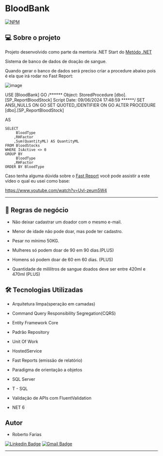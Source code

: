 # BloodBank
[![NPM](https://img.shields.io/npm/l/react)](https://github.com/RobertoFarias1989/BloodBank/edit/master/LICENSE.txt) 



## 💻 Sobre o projeto


Projeto desenvolvido como parte da mentoria .NET Start do [Metódo .NET](https://metododotnet.luisdev.com.br/)

Sistema de banco de dados de doação de sangue.

Quando gerar o banco de dados será preciso criar a procedure abaixo pois é ela que irá rodar no Fast Report:

![image](https://github.com/RobertoFarias1989/BloodBank/assets/118789432/b5cf164c-21fe-4970-bbd3-78d7a2a71c05)

USE [BloodBank]
GO
/****** Object:  StoredProcedure [dbo].[SP_ReportBloodStock]    Script Date: 09/06/2024 17:48:59 ******/
SET ANSI_NULLS ON
GO
SET QUOTED_IDENTIFIER ON
GO
ALTER PROCEDURE [dbo].[SP_ReportBloodStock]

AS

	SELECT 
		 BloodType
		,RHFactor
		,Sum(QuantityML) AS QuantityML
	FROM BloodStocks
	WHERE IsActive <> 0
	GROUP BY
		 BloodType
		,RHFactor
	ORDER BY BloodType

Caso tenha alguma dúvida sobre o [Fast Report](https://www.fast-report.com/) você pode assistir a este vídeo o qual eu usei como base:

https://www.youtube.com/watch?v=UvI-zeum5W4
 
---

## 💼 Regras de negócio

- Não deixar cadastrar um doador com o mesmo e-mail.

- Menor de idade não pode doar, mas pode ter cadastro.

- Pesar no mínimo 50KG.

- Mulheres só podem doar de 90 em 90 dias.(PLUS)

- Homens só podem doar de 60 em 60 dias. (PLUS)

- Quantidade de mililitros de sangue doados deve ser entre 420ml e 470ml (PLUS)



## 🛠 Tecnologias Utilizadas

- Arquitetura limpa(speração em camadas)

- Command Query Responsibility Segregation(CQRS)

- Entity Framework Core

- Padrão Repository

- Unit Of Work

- HostedService

- Fast Reports (emissão de relatório)

- Paradigma de orientação a objetos
  
- SQL Server

- T - SQL

- Validação de APIs com FluentValidation

- NET 6

## Autor

- Roberto Farias

[![Linkedin Badge](https://img.shields.io/badge/-Roberto_Farias-blue?style=flat-square&logo=Linkedin&logoColor=white&link=https://https://www.linkedin.com/in/robertofarias1989/)](https://www.linkedin.com/in/robertofarias1989/)
[![Gmail Badge](https://img.shields.io/badge/-robertosf1989@gmail.com-c14438?style=flat-square&logo=Gmail&logoColor=white&link=mailto:math.henry04@hotmail.com)](mailto:robertosf1989@gmail.com)

---
